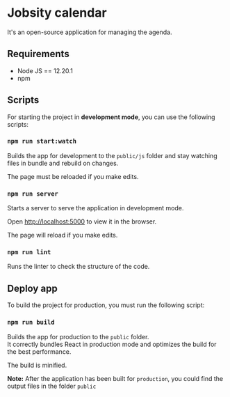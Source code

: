 # Jobsity calendar

It's an open-source application for managing the agenda.

## Requirements
* Node JS == 12.20.1
* npm

## Scripts

For starting the project in **development mode**, you can use the following scripts:

### `npm run start:watch`
Builds the app for development to the `public/js` folder and stay watching files in bundle and rebuild on changes.

The page must be reloaded if you make edits.

### `npm run server`
Starts a server to serve the application in development mode. 

Open [http://localhost:5000](http://localhost:5000) to view it in the browser.

The page will reload if you make edits.

### `npm run lint`
Runs the linter to check the structure of the code.


## Deploy app
To build the project for production, you must run the following script:

### `npm run build`
Builds the app for production to the `public` folder.\
It correctly bundles React in production mode and optimizes the build for the best performance.

The build is minified.

**Note:** After the application has been built for `production`, you could find the output files in the folder `public`